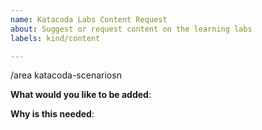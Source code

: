 ```yaml
---
name: Katacoda Labs Content Request
about: Suggest or request content on the learning labs
labels: kind/content

---
```

<!-- Please only use this template for submitting content requests -->

/area katacoda-scenariosn

**What would you like to be added**:

**Why is this needed**:
